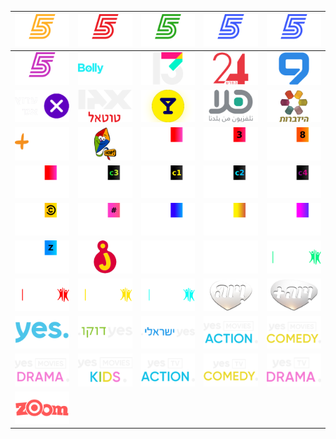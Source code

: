 | ![](https://raw.githubusercontent.com/RevGear/logo/master/Countries/IL/5Gold.png) | ![](https://raw.githubusercontent.com/RevGear/logo/master/Countries/IL/5Live.png) | ![](https://raw.githubusercontent.com/RevGear/logo/master/Countries/IL/5Plus.png) | ![](https://raw.githubusercontent.com/RevGear/logo/master/Countries/IL/5Sport.png) | ![](https://raw.githubusercontent.com/RevGear/logo/master/Countries/IL/5Sport4K.png) | 
|:---:|:---:|:---:|:---:|:---:| 
| ![](https://raw.githubusercontent.com/RevGear/logo/master/Countries/IL/5Stars.png) | ![](https://raw.githubusercontent.com/RevGear/logo/master/Countries/IL/Bollyshow.png) | ![](https://raw.githubusercontent.com/RevGear/logo/master/Countries/IL/Channel13.png) | ![](https://raw.githubusercontent.com/RevGear/logo/master/Countries/IL/Channel24.png) | ![](https://raw.githubusercontent.com/RevGear/logo/master/Countries/IL/Channel9.png) | 
| ![](https://raw.githubusercontent.com/RevGear/logo/master/Countries/IL/Ego.png) | ![](https://raw.githubusercontent.com/RevGear/logo/master/Countries/IL/EgoTotal.png) | ![](https://raw.githubusercontent.com/RevGear/logo/master/Countries/IL/GoodLife.png) | ![](https://raw.githubusercontent.com/RevGear/logo/master/Countries/IL/HalaTV.png) | ![](https://raw.githubusercontent.com/RevGear/logo/master/Countries/IL/Hidabroot.png) | 
| ![](https://raw.githubusercontent.com/RevGear/logo/master/Countries/IL/HomePlus.png) | ![](https://raw.githubusercontent.com/RevGear/logo/master/Countries/IL/Hop.png) | ![](https://raw.githubusercontent.com/RevGear/logo/master/Countries/IL/Hot.png) | ![](https://raw.githubusercontent.com/RevGear/logo/master/Countries/IL/Hot3.png) | ![](https://raw.githubusercontent.com/RevGear/logo/master/Countries/IL/Hot8.png) | 
| ![](https://raw.githubusercontent.com/RevGear/logo/master/Countries/IL/HotAction.png) | ![](https://raw.githubusercontent.com/RevGear/logo/master/Countries/IL/HotCcinema3.png) | ![](https://raw.githubusercontent.com/RevGear/logo/master/Countries/IL/HotCinema1.png) | ![](https://raw.githubusercontent.com/RevGear/logo/master/Countries/IL/HotCinema2.png) | ![](https://raw.githubusercontent.com/RevGear/logo/master/Countries/IL/HotCinema4.png) | 
| ![](https://raw.githubusercontent.com/RevGear/logo/master/Countries/IL/HotComedy.png) | ![](https://raw.githubusercontent.com/RevGear/logo/master/Countries/IL/HotEntertainment.png) | ![](https://raw.githubusercontent.com/RevGear/logo/master/Countries/IL/HotFun.png) | ![](https://raw.githubusercontent.com/RevGear/logo/master/Countries/IL/HotGold.png) | ![](https://raw.githubusercontent.com/RevGear/logo/master/Countries/IL/HotKidz.png) | 
| ![](https://raw.githubusercontent.com/RevGear/logo/master/Countries/IL/HotZone.png) | ![](https://raw.githubusercontent.com/RevGear/logo/master/Countries/IL/Junior.png) | ![](https://raw.githubusercontent.com/RevGear/logo/master/Countries/IL/Kan11.png) | ![](https://raw.githubusercontent.com/RevGear/logo/master/Countries/IL/Makan33.png) | ![](https://raw.githubusercontent.com/RevGear/logo/master/Countries/IL/Sport1.png) | 
| ![](https://raw.githubusercontent.com/RevGear/logo/master/Countries/IL/Sport2.png) | ![](https://raw.githubusercontent.com/RevGear/logo/master/Countries/IL/Sport3.png) | ![](https://raw.githubusercontent.com/RevGear/logo/master/Countries/IL/Sport4.png) | ![](https://raw.githubusercontent.com/RevGear/logo/master/Countries/IL/Viva.png) | ![](https://raw.githubusercontent.com/RevGear/logo/master/Countries/IL/VivaPlus.png) | 
| ![](https://raw.githubusercontent.com/RevGear/logo/master/Countries/IL/Yes.png) | ![](https://raw.githubusercontent.com/RevGear/logo/master/Countries/IL/YesDocu.png) | ![](https://raw.githubusercontent.com/RevGear/logo/master/Countries/IL/YesIsraeli.png) | ![](https://raw.githubusercontent.com/RevGear/logo/master/Countries/IL/YesMoviesAction.png) | ![](https://raw.githubusercontent.com/RevGear/logo/master/Countries/IL/YesMoviesComedy.png) | 
| ![](https://raw.githubusercontent.com/RevGear/logo/master/Countries/IL/YesMoviesDrama.png) | ![](https://raw.githubusercontent.com/RevGear/logo/master/Countries/IL/YesMoviesKids.png) | ![](https://raw.githubusercontent.com/RevGear/logo/master/Countries/IL/YesTVAction.png) | ![](https://raw.githubusercontent.com/RevGear/logo/master/Countries/IL/YesTVComedy.png) | ![](https://raw.githubusercontent.com/RevGear/logo/master/Countries/IL/YesTVDrama.png) | 
| ![](https://raw.githubusercontent.com/RevGear/logo/master/Countries/IL/Zoom.png)  | 
